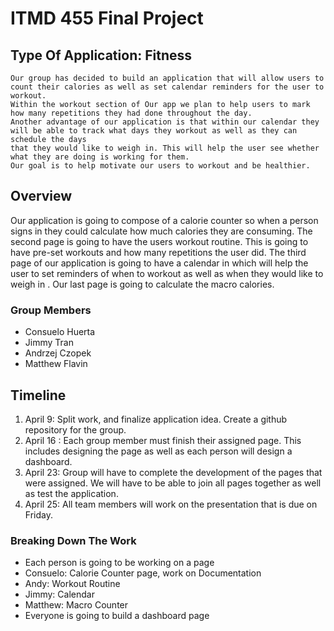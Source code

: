 # ITMD 455 Final Project

## Type Of Application: Fitness
```
Our group has decided to build an application that will allow users to count their calories as well as set calendar reminders for the user to workout. 
Within the workout section of Our app we plan to help users to mark how many repetitions they had done throughout the day. 
Another advantage of our application is that within our calendar they will be able to track what days they workout as well as they can schedule the days 
that they would like to weigh in. This will help the user see whether what they are doing is working for them.
Our goal is to help motivate our users to workout and be healthier. 
```
## Overview

Our application is going to compose of a calorie counter so when a person signs in they could calculate how much calories they are consuming. 
The second page is going to have the users workout routine. This is going to have pre-set workouts and how many repetitions the user did. 
The third page of our application is going to have a calendar in which will help the user to set reminders of when to workout as well as when they would like to weigh in . 
Our last page is going to calculate the macro calories. 



### Group Members 

* Consuelo Huerta
* Jimmy Tran
* Andrzej Czopek
* Matthew Flavin

## Timeline 

1.	April 9: Split work, and finalize application idea. Create a github repository for the group.
2.	April 16 : Each group member must finish their assigned page. This includes designing the page as well as each person will design a dashboard.
3.	April 23: Group will have to complete the development of the pages that were assigned. We will have to be able to join all pages together as well as test the application.
4.	April 25: All team members will work on the presentation that is due on Friday.

### Breaking Down The Work
*	Each person is going to be working on a page 
*	Consuelo: Calorie Counter page, work on Documentation 
*	Andy: Workout Routine
*	Jimmy: Calendar
*	Matthew: Macro Counter
*	Everyone is going to build a dashboard page 

